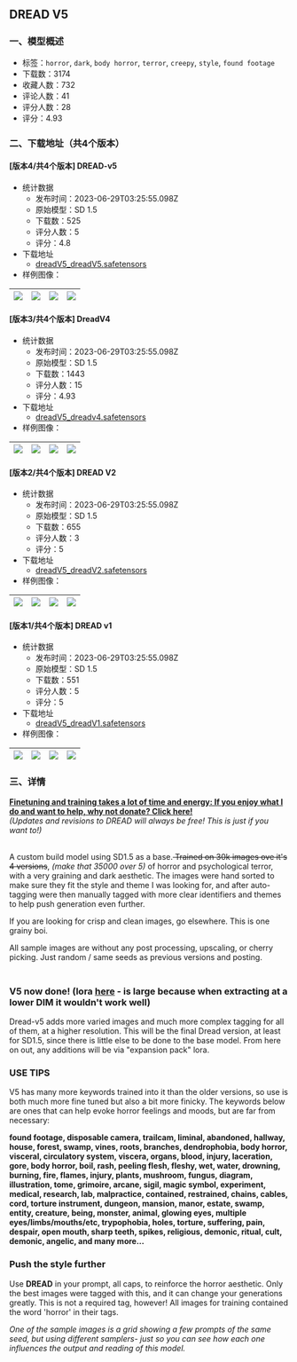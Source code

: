 ## DREAD V5
### 一、模型概述

- 标签：`horror`, `dark`, `body horror`, `terror`, `creepy`, `style`, `found footage`
- 下载数：3174
- 收藏人数：732
- 评论人数：41
- 评分人数：28
- 评分：4.93

### 二、下载地址（共4个版本）

#### [版本4/共4个版本] DREAD-v5

- 统计数据
  - 发布时间：2023-06-29T03:25:55.098Z
  - 原始模型：SD 1.5
  - 下载数：525
  - 评分人数：5
  - 评分：4.8
- 下载地址
  - [dreadV5_dreadV5.safetensors](https://civitai.com/api/download/models/104018)
- 样例图像：

| <img src="https://image.civitai.com/xG1nkqKTMzGDvpLrqFT7WA/167c69ed-4473-486d-b2bd-eb34961580f6/width=450/1288748.jpeg" /> | <img src="https://image.civitai.com/xG1nkqKTMzGDvpLrqFT7WA/17cbe604-afd8-4d7b-a977-e6bb333f4de5/width=450/1288751.jpeg" /> | <img src="https://image.civitai.com/xG1nkqKTMzGDvpLrqFT7WA/e856a99a-42e3-4d57-b48d-71ab16ea6b4c/width=450/1288738.jpeg" /> | <img src="https://image.civitai.com/xG1nkqKTMzGDvpLrqFT7WA/259a6067-c03b-4e1c-b32a-7887ca42908b/width=450/1288724.jpeg" /> |
| ---- | ---- | ---- | ---- |

#### [版本3/共4个版本] DreadV4

- 统计数据
  - 发布时间：2023-06-29T03:25:55.098Z
  - 原始模型：SD 1.5
  - 下载数：1443
  - 评分人数：15
  - 评分：4.93
- 下载地址
  - [dreadV5_dreadv4.safetensors](https://civitai.com/api/download/models/51201)
- 样例图像：

| <img src="https://image.civitai.com/xG1nkqKTMzGDvpLrqFT7WA/105435ce-77b8-4537-85f1-eab688cbe300/width=450/551462.jpeg" /> | <img src="https://image.civitai.com/xG1nkqKTMzGDvpLrqFT7WA/fe1cf660-5da6-4413-a953-58f42a2b2000/width=450/551463.jpeg" /> | <img src="https://image.civitai.com/xG1nkqKTMzGDvpLrqFT7WA/38916cd0-b836-451e-716c-457432978300/width=450/551467.jpeg" /> | <img src="https://image.civitai.com/xG1nkqKTMzGDvpLrqFT7WA/67a298b5-b591-413d-de48-316075718100/width=450/551468.jpeg" /> |
| ---- | ---- | ---- | ---- |

#### [版本2/共4个版本] DREAD V2

- 统计数据
  - 发布时间：2023-06-29T03:25:55.098Z
  - 原始模型：SD 1.5
  - 下载数：655
  - 评分人数：3
  - 评分：5
- 下载地址
  - [dreadV5_dreadV2.safetensors](https://civitai.com/api/download/models/26963)
- 样例图像：

| <img src="https://image.civitai.com/xG1nkqKTMzGDvpLrqFT7WA/a8964c05-ac9d-49c1-cc84-7c581936c500/width=450/297112.jpeg" /> | <img src="https://image.civitai.com/xG1nkqKTMzGDvpLrqFT7WA/51723483-d7c0-4906-b02a-b51a3714ef00/width=450/297111.jpeg" /> | <img src="https://image.civitai.com/xG1nkqKTMzGDvpLrqFT7WA/d238f955-076a-42c6-9628-5389d029a000/width=450/297110.jpeg" /> | <img src="https://image.civitai.com/xG1nkqKTMzGDvpLrqFT7WA/81aed1b6-5c2d-4d23-94ba-368869a54500/width=450/297109.jpeg" /> |
| ---- | ---- | ---- | ---- |

#### [版本1/共4个版本] DREAD v1

- 统计数据
  - 发布时间：2023-06-29T03:25:55.098Z
  - 原始模型：SD 1.5
  - 下载数：551
  - 评分人数：5
  - 评分：5
- 下载地址
  - [dreadV5_dreadV1.safetensors](https://civitai.com/api/download/models/17346)
- 样例图像：

| <img src="https://image.civitai.com/xG1nkqKTMzGDvpLrqFT7WA/860a436f-572b-475c-3525-1feb2be45200/width=450/193422.jpeg" /> | <img src="https://image.civitai.com/xG1nkqKTMzGDvpLrqFT7WA/0b16790b-dca7-41af-6b33-6b3a1fd88e00/width=450/193421.jpeg" /> | <img src="https://image.civitai.com/xG1nkqKTMzGDvpLrqFT7WA/99a007b1-839c-47e1-7827-fa491d929f00/width=450/193420.jpeg" /> | <img src="https://image.civitai.com/xG1nkqKTMzGDvpLrqFT7WA/ba3cc14e-39ff-49e9-cfcc-85fa7f591900/width=450/193419.jpeg" /> |
| ---- | ---- | ---- | ---- |


### 三、详情
<p><a target="_blank" rel="ugc" href="https://ko-fi.com/hobolyra"><strong>Finetuning and training takes a lot of time and energy: If you enjoy what I do and want to help, why not donate? Click here!</strong></a><br /><em>(Updates and revisions to DREAD will always be free! This is just if you want to!)</em></p><p><br />A custom build model using SD1.5 as a base.<s> Trained on 30k images ove it's 4 versions</s>, <em>(make that 35000 over 5)</em> of horror and psychological terror, with a very graining and dark aesthetic. The images were hand sorted to make sure they fit the style and theme I was looking for, and after auto-tagging were then manually tagged with more clear identifiers and themes to help push generation even further.</p><p></p><p>If you are looking for crisp and clean images, go elsewhere. This is one grainy boi.</p><p>All sample images are without any post processing, upscaling, or cherry picking. Just random / same seeds as previous versions and posting.</p><h3 id="heading-1166"><br />V5 now done! (lora <a rel="ugc" href="https://civitai.com/models/98011?modelVersionId=104808"><strong>here</strong></a> - is large because when extracting at a lower DIM it wouldn't work well)</h3><p>Dread-v5 adds more varied images and much more complex tagging for all of them, at a higher resolution. This will be the final Dread version, at least for SD1.5, since there is little else to be done to the base model. From here on out, any additions will be via "expansion pack" lora.</p><p></p><h3 id="heading-1167"><strong>USE TIPS</strong></h3><p>V5 has many more keywords trained into it than the older versions, so use is both much more fine tuned but also a bit more finicky. The keywords below are ones that can help evoke horror feelings and moods, but are far from necessary:</p><p></p><p><strong>found footage, disposable camera, trailcam, liminal, abandoned, hallway, house, forest, swamp, vines, roots, branches, dendrophobia, body horror, visceral, circulatory system, viscera, organs, blood, injury, laceration, gore, body horror, boil, rash, peeling flesh, fleshy, wet, water, drowning, burning, fire, flames, injury, plants, mushroom, fungus, diagram, illustration, tome, grimoire, arcane, sigil, magic symbol, experiment, medical, research, lab, malpractice, contained, restrained, chains, cables, cord, torture instrument, dungeon, mansion, manor, estate, swamp, entity, creature, being, monster, animal, glowing eyes, multiple eyes/limbs/mouths/etc, trypophobia, holes, torture, suffering, pain, despair, open mouth, sharp teeth, spikes, religious, demonic, ritual, cult, demonic, angelic, and many more...</strong><br /></p><h3 id="heading-1168"><strong>Push the style further</strong></h3><p>Use <strong>DREAD</strong> in your prompt, all caps, to reinforce the horror aesthetic. Only the best images were tagged with this, and it can change your generations greatly. This is not a required tag, however! All images for training contained the word 'horror' in their tags.</p><p></p><p><em>One of the sample images is a grid showing a few prompts of the same seed, but using different samplers- just so you can see how each one influences the output and reading of this model.</em></p>